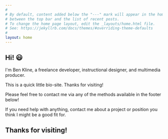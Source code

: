 ```yaml
---
#
# By default, content added below the "---" mark will appear in the home page
# between the top bar and the list of recent posts.
# To change the home page layout, edit the _layouts/home.html file.
# See: https://jekyllrb.com/docs/themes/#overriding-theme-defaults
#
layout: home
---
```


## Hi! :smiley:

I'm Ben Kline, a freelance developer, instructional designer, and multimedia producer.

This is a quick little bio-site. Thanks for visiting!

Please feel free to contact me via any of the methods available in the footer below!

If you need help with anything, contact me about a project or position you think I might be a good fit for.

## Thanks for visiting!
